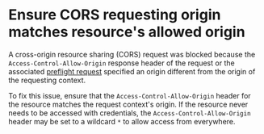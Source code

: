 # Ensure CORS requesting origin matches resource's allowed origin

A cross-origin resource sharing (CORS) request was blocked because the `Access-Control-Allow-Origin` response header of the request or the associated [preflight request](issueCorsPreflightRequest) specified an origin different from the origin of the requesting context.

To fix this issue, ensure that the `Access-Control-Allow-Origin` header for the resource matches the request context's origin.
If the resource never needs to be accessed with credentials, the `Access-Control-Allow-Origin` header may be set to a wildcard `*` to allow access from everywhere.
